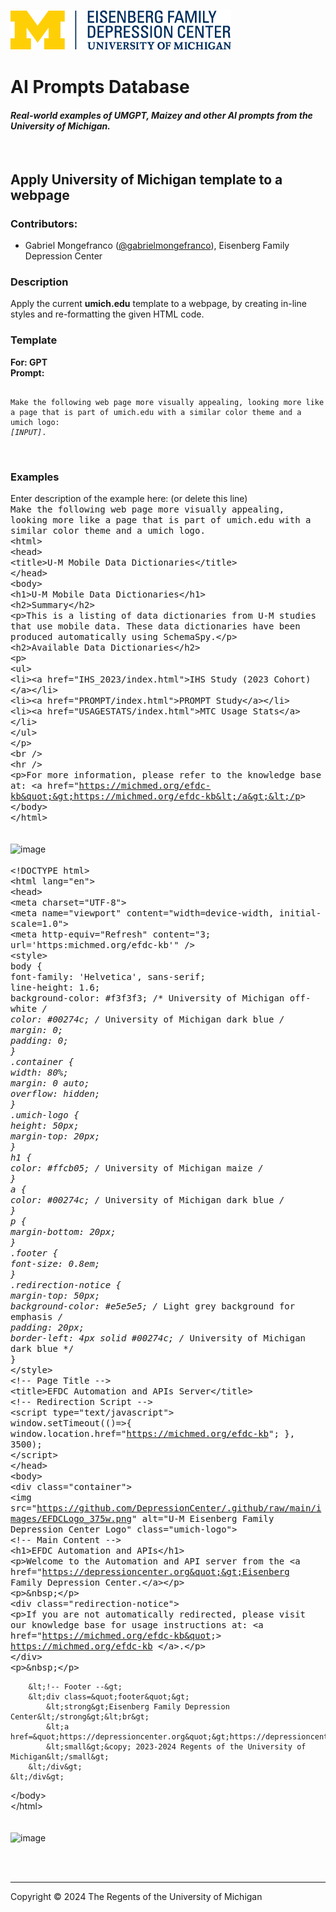 ![Depression Center Logo](https://github.com/DepressionCenter/.github/blob/main/images/EFDCLogo_375w.png "depressioncenter.org")


# **AI Prompts Database**
#### *__Real-world examples of UMGPT, Maizey and other AI prompts from the University of Michigan.__*

<br />

## Apply University of Michigan template to a webpage

### Contributors:
+ Gabriel Mongefranco ([@gabrielmongefranco](https://github.com/gabrielmongefranco)), Eisenberg Family Depression Center

### Description
Apply the current __umich.edu__ template to a webpage, by creating in-line styles and re-formatting the given HTML code.

### Template
**For: GPT**  <br />
**Prompt:**
<pre><code>
Make the following web page more visually appealing, looking more like a page that is part of umich.edu with a similar color theme and a umich logo:  
<var>[INPUT]</var>.
</code></pre>
<br />


### Examples

Enter description of the example here: (or delete this line)<br />
<kbd>
Make the following web page more visually appealing, looking more like a page that is part of umich.edu with a similar color theme and a umich logo.  
&lt;html&gt;  
&lt;head&gt;  
&lt;title&gt;U-M Mobile Data Dictionaries&lt;/title&gt;  
&lt;/head&gt;  
&lt;body&gt;  
&lt;h1&gt;U-M Mobile Data Dictionaries&lt;/h1&gt;  
&lt;h2&gt;Summary&lt;/h2&gt;  
&lt;p&gt;This is a listing of data dictionaries from U-M studies that use mobile data. These data dictionaries have been produced automatically using SchemaSpy.&lt;/p&gt;  
&lt;h2&gt;Available Data Dictionaries&lt;/h2&gt;  
&lt;p&gt;  
&lt;ul&gt;  
&lt;li&gt;&lt;a href=&quot;IHS_2023/index.html&quot;&gt;IHS Study (2023 Cohort)&lt;/a&gt;&lt;/li&gt;  
&lt;li&gt;&lt;a href=&quot;PROMPT/index.html&quot;&gt;PROMPT Study&lt;/a&gt;&lt;/li&gt;  
&lt;li&gt;&lt;a href=&quot;USAGESTATS/index.html&quot;&gt;MTC Usage Stats&lt;/a&gt;&lt;/li&gt;  
&lt;/ul&gt;  
&lt;/p&gt;  
&lt;br /&gt;  
&lt;hr /&gt;  
&lt;p&gt;For more information, please refer to the knowledge base at: &lt;a href=&quot;https://michmed.org/efdc-kb&quot;&gt;https://michmed.org/efdc-kb&lt;/a&gt;&lt;/p&gt;  
&lt;/body&gt;  
&lt;/html&gt;  
</kbd><br /><br />
![image](https://github.com/DepressionCenter/AI-prompt-database/assets/42566461/8fe6a5c0-be45-4898-98bd-15419f35a0dc)
<br /><br />
<samp>
&lt;!DOCTYPE html&gt;  
&lt;html lang=&quot;en&quot;&gt;  
&lt;head&gt;  
    &lt;meta charset=&quot;UTF-8&quot;&gt;  
    &lt;meta name=&quot;viewport&quot; content=&quot;width=device-width, initial-scale=1.0&quot;&gt;  
	&lt;meta http-equiv=&quot;Refresh&quot; content=&quot;3; url='https:michmed.org/efdc-kb'&quot; /&gt;  
    &lt;style&gt;  
        body {  
            font-family: 'Helvetica', sans-serif;  
            line-height: 1.6;  
            background-color: #f3f3f3; /* University of Michigan off-white */  
            color: #00274c; /* University of Michigan dark blue */  
            margin: 0;  
            padding: 0;  
        }  
        .container {  
            width: 80%;  
            margin: 0 auto;  
            overflow: hidden;  
        }  
        .umich-logo {  
            height: 50px;  
            margin-top: 20px;  
        }  
        h1 {  
            color: #ffcb05; /* University of Michigan maize */  
        }  
        a {  
            color: #00274c; /* University of Michigan dark blue */  
        }  
        p {  
            margin-bottom: 20px;  
        }  
        .footer {  
            font-size: 0.8em;  
        }  
        .redirection-notice {  
            margin-top: 50px;  
            background-color: #e5e5e5; /* Light grey background for emphasis */  
            padding: 20px;  
            border-left: 4px solid #00274c; /* University of Michigan dark blue */  
        }  
    &lt;/style&gt;  
    &lt;!-- Page Title --&gt;  
    &lt;title&gt;EFDC Automation and APIs Server&lt;/title&gt;  
    &lt;!-- Redirection Script --&gt;  
    &lt;script type=&quot;text/javascript&quot;&gt;  
        window.setTimeout(()=&gt;{ window.location.href=&quot;https://michmed.org/efdc-kb&quot;; }, 3500);  
    &lt;/script&gt;  
&lt;/head&gt;  
&lt;body&gt;  
    &lt;div class=&quot;container&quot;&gt;  
        &lt;img src=&quot;https://github.com/DepressionCenter/.github/raw/main/images/EFDCLogo_375w.png&quot; alt=&quot;U-M Eisenberg Family Depression Center Logo&quot; class=&quot;umich-logo&quot;&gt;  
        &lt;!-- Main Content --&gt;  
        &lt;h1&gt;EFDC Automation and APIs&lt;/h1&gt;  
        &lt;p&gt;Welcome to the Automation and API server from the &lt;a href=&quot;https://depressioncenter.org&quot;&gt;Eisenberg Family Depression Center.&lt;/a&gt;&lt;/p&gt;  
		&lt;p&gt;&amp;nbsp;&lt;/p&gt;  
        &lt;div class=&quot;redirection-notice&quot;&gt;  
            &lt;p&gt;If you are not automatically redirected, please visit our knowledge base for usage instructions at: &lt;a href=&quot;https://michmed.org/efdc-kb&quot;&gt; https://michmed.org/efdc-kb &lt;/a&gt;.&lt;/p&gt;  
        &lt;/div&gt;  
		&lt;p&gt;&amp;nbsp;&lt;/p&gt;  

        &lt;!-- Footer --&gt;  
        &lt;div class=&quot;footer&quot;&gt;  
            &lt;strong&gt;Eisenberg Family Depression Center&lt;/strong&gt;&lt;br&gt;  
            &lt;a href=&quot;https://depressioncenter.org&quot;&gt;https://depressioncenter.org&lt;/a&gt;&lt;br&gt;  
            &lt;small&gt;&copy; 2023-2024 Regents of the University of Michigan&lt;/small&gt;  
        &lt;/div&gt;  
    &lt;/div&gt;  
&lt;/body&gt;  
&lt;/html&gt;  
<br /><br />
![image](https://github.com/DepressionCenter/AI-prompt-database/assets/42566461/c24965ee-905f-4ab8-bbcf-bde74f7745d2)  

 

</samp><br /><br />

----

Copyright © 2024 The Regents of the University of Michigan
